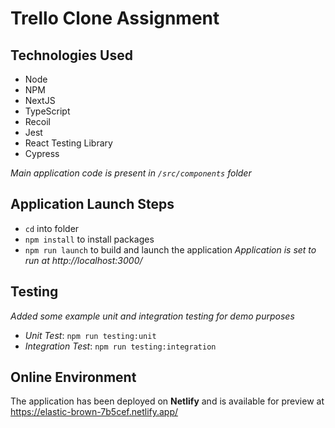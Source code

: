 # Trello Clone Assignment

## Technologies Used
- Node
- NPM
- NextJS
- TypeScript
- Recoil
- Jest
- React Testing Library
- Cypress

*Main application code is present in `/src/components` folder*

## Application Launch Steps
- `cd` into folder
- `npm install` to install packages
- `npm run launch` to build and launch the application
*Application is set to run at http://localhost:3000/*

## Testing
*Added some example unit and integration testing for demo purposes*
- *Unit Test*: `npm run testing:unit`
- *Integration Test*: `npm run testing:integration`

## Online Environment
The application has been deployed on **Netlify** and is available for preview at https://elastic-brown-7b5cef.netlify.app/
